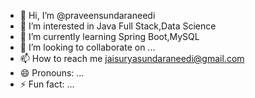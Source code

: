 - 👋 Hi, I’m @praveensundaraneedi
- 👀 I’m interested in Java Full Stack,Data Science
- 🌱 I’m currently learning Spring Boot,MySQL
- 💞️ I’m looking to collaborate on ...
- 📫 How to reach me jaisuryasundaraneedi@gmail.com
- 😄 Pronouns: ...
- ⚡ Fun fact: ...

<!---
praveensundaraneedi/praveensundaraneedi is a ✨ special ✨ repository because its `README.md` (this file) appears on your GitHub profile.
You can click the Preview link to take a look at your changes.
--->
